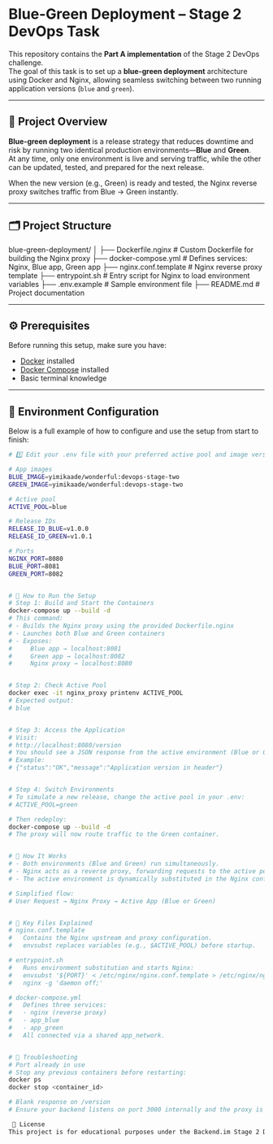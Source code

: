 # Blue-Green Deployment – Stage 2 DevOps Task 

This repository contains the **Part A implementation** of the Stage 2 DevOps challenge.  
The goal of this task is to set up a **blue-green deployment** architecture using Docker and Nginx, allowing seamless switching between two running application versions (`blue` and `green`).

---

## 🧩 Project Overview

**Blue-green deployment** is a release strategy that reduces downtime and risk by running two identical production environments—**Blue** and **Green**.  
At any time, only one environment is live and serving traffic, while the other can be updated, tested, and prepared for the next release.

When the new version (e.g., Green) is ready and tested, the Nginx reverse proxy switches traffic from Blue → Green instantly.

---

## 🗂️ Project Structure

blue-green-deployment/
│
├── Dockerfile.nginx # Custom Dockerfile for building the Nginx proxy
├── docker-compose.yml # Defines services: Nginx, Blue app, Green app
├── nginx.conf.template # Nginx reverse proxy template
├── entrypoint.sh # Entry script for Nginx to load environment variables
├── .env.example # Sample environment file
├── README.md # Project documentation


---

## ⚙️ Prerequisites

Before running this setup, make sure you have:

- [Docker](https://docs.docker.com/get-docker/) installed  
- [Docker Compose](https://docs.docker.com/compose/) installed  
- Basic terminal knowledge

---

## 🧾 Environment Configuration

Below is a full example of how to configure and use the setup from start to finish:

```bash
# 1️⃣ Edit your .env file with your preferred active pool and image versions:

# App images
BLUE_IMAGE=yimikaade/wonderful:devops-stage-two
GREEN_IMAGE=yimikaade/wonderful:devops-stage-two

# Active pool
ACTIVE_POOL=blue

# Release IDs
RELEASE_ID_BLUE=v1.0.0
RELEASE_ID_GREEN=v1.0.1

# Ports
NGINX_PORT=8080
BLUE_PORT=8081
GREEN_PORT=8082


# 🚀 How to Run the Setup
# Step 1: Build and Start the Containers
docker-compose up --build -d
# This command:
# - Builds the Nginx proxy using the provided Dockerfile.nginx
# - Launches both Blue and Green containers
# - Exposes:
#     Blue app → localhost:8081
#     Green app → localhost:8082
#     Nginx proxy → localhost:8080


# Step 2: Check Active Pool
docker exec -it nginx_proxy printenv ACTIVE_POOL
# Expected output:
# blue


# Step 3: Access the Application
# Visit:
# http://localhost:8080/version
# You should see a JSON response from the active environment (Blue or Green).
# Example:
# {"status":"OK","message":"Application version in header"}


# Step 4: Switch Environments
# To simulate a new release, change the active pool in your .env:
# ACTIVE_POOL=green

# Then redeploy:
docker-compose up --build -d
# The proxy will now route traffic to the Green container.


# 🧠 How It Works
# - Both environments (Blue and Green) run simultaneously.
# - Nginx acts as a reverse proxy, forwarding requests to the active pool.
# - The active environment is dynamically substituted in the Nginx config using envsubst during container startup.

# Simplified flow:
# User Request → Nginx Proxy → Active App (Blue or Green)


# 🧰 Key Files Explained
# nginx.conf.template
#   Contains the Nginx upstream and proxy configuration.
#   envsubst replaces variables (e.g., $ACTIVE_POOL) before startup.

# entrypoint.sh
#   Runs environment substitution and starts Nginx:
#   envsubst '${PORT}' < /etc/nginx/nginx.conf.template > /etc/nginx/nginx.conf
#   nginx -g 'daemon off;'

# docker-compose.yml
#   Defines three services:
#   - nginx (reverse proxy)
#   - app_blue
#   - app_green
#   All connected via a shared app_network.


# 🧩 Troubleshooting
# Port already in use
# Stop any previous containers before restarting:
docker ps
docker stop <container_id>

# Blank response on /version
# Ensure your backend listens on port 3000 internally and the proxy is configured correctly.

 🧾 License
This project is for educational purposes under the Backend.im Stage 2 DevOps Challenge.
